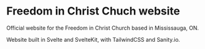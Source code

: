 # Freedom in Christ Chuch website

Official website for the Freedom in Christ Church based in Mississauga, ON. 

Website built in Svelte and SvelteKit, with TailwindCSS and Sanity.io.